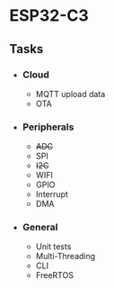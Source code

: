 # ESP32-C3

## Tasks

- ### Cloud
    - MQTT upload data
    - OTA
- ### Peripherals
    - ~~ADC~~
    - SPI
    - ~~I2C~~
    - WIFI
    - GPIO
    - Interrupt
    - DMA
- ### General
    - Unit tests
    - Multi-Threading
    - CLI
    - FreeRTOS
